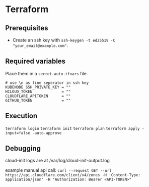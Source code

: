 # Terraform

## Prerequisites
- Create an ssh key with `ssh-keygen -t ed25519 -C "your_email@example.com"`.

## Required variables
Place them in a `secret.auto.tfvars` file.
```
# use \n as line seperator in ssh key
KUBENODE_SSH_PRIVATE_KEY = ""
HCLOUD_TOKEN             = ""
CLOUDFLARE_APITOKEN      = ""
GITHUB_TOKEN             = ""
```

## Execution
`terraform login`
`terraform init`
`terraform plan`
`terraform apply -input=false -auto-approve`

## Debugging
cloud-init logs are at /var/log/cloud-init-output.log

example manual api call: `curl --request GET --url https://api.cloudflare.com/client/v4/zones -H 'Content-Type: application/json' -H "Authorization: Bearer <API-TOKEN>"`
